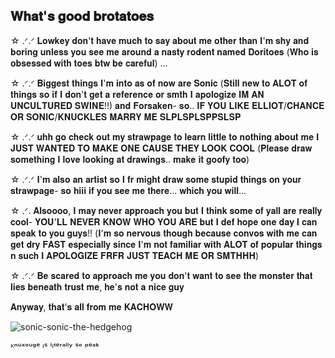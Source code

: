 ## 𝐖𝐡𝐚𝐭'𝐬 𝐠𝐨𝐨𝐝 𝐛𝐫𝐨𝐭𝐚𝐭𝐨𝐞𝐬

☆ .ᐟ.ᐟ 𝐋𝐨𝐰𝐤𝐞𝐲 𝐝𝐨𝐧'𝐭 𝐡𝐚𝐯𝐞 𝐦𝐮𝐜𝐡 𝐭𝐨 𝐬𝐚𝐲 𝐚𝐛𝐨𝐮𝐭 𝐦𝐞 𝐨𝐭𝐡𝐞𝐫 𝐭𝐡𝐚𝐧 𝐈'𝐦 𝐬𝐡𝐲 𝐚𝐧𝐝 𝐛𝐨𝐫𝐢𝐧𝐠 𝐮𝐧𝐥𝐞𝐬𝐬 𝐲𝐨𝐮 𝐬𝐞𝐞 𝐦𝐞 𝐚𝐫𝐨𝐮𝐧𝐝 𝐚 𝐧𝐚𝐬𝐭𝐲 𝐫𝐨𝐝𝐞𝐧𝐭 𝐧𝐚𝐦𝐞𝐝 𝐃𝐨𝐫𝐢𝐭𝐨𝐞𝐬 (𝐖𝐡𝐨 𝐢𝐬 𝐨𝐛𝐬𝐞𝐬𝐬𝐞𝐝 𝐰𝐢𝐭𝐡 𝐭𝐨𝐞𝐬 𝐛𝐭𝐰 𝐛𝐞 𝐜𝐚𝐫𝐞𝐟𝐮𝐥) ...


  ☆ .ᐟ.ᐟ 𝐁𝐢𝐠𝐠𝐞𝐬𝐭 𝐭𝐡𝐢𝐧𝐠𝐬 𝐈'𝐦 𝐢𝐧𝐭𝐨 𝐚𝐬 𝐨𝐟 𝐧𝐨𝐰 𝐚𝐫𝐞 𝐒𝐨𝐧𝐢𝐜 (𝐒𝐭𝐢𝐥𝐥 𝐧𝐞𝐰 𝐭𝐨 𝐀𝐋𝐎𝐓 𝐨𝐟 𝐭𝐡𝐢𝐧𝐠𝐬 𝐬𝐨 𝐢𝐟 𝐈 𝐝𝐨𝐧'𝐭 𝐠𝐞𝐭 𝐚 𝐫𝐞𝐟𝐞𝐫𝐞𝐧𝐜𝐞 𝐨𝐫 𝐬𝐦𝐭𝐡 𝐈 𝐚𝐩𝐨𝐥𝐨𝐠𝐢𝐳𝐞 𝐈𝐌 𝐀𝐍 𝐔𝐍𝐂𝐔𝐋𝐓𝐔𝐑𝐄𝐃 𝐒𝐖𝐈𝐍𝐄!!)
 𝐚𝐧𝐝 𝐅𝐨𝐫𝐬𝐚𝐤𝐞𝐧- 𝐬𝐨.. 𝐈𝐅 𝐘𝐎𝐔 𝐋𝐈𝐊𝐄 𝐄𝐋𝐋𝐈𝐎𝐓/𝐂𝐇𝐀𝐍𝐂𝐄 𝐎𝐑 𝐒𝐎𝐍𝐈𝐂/𝐊𝐍𝐔𝐂𝐊𝐋𝐄𝐒 𝐌𝐀𝐑𝐑𝐘 𝐌𝐄 𝐒𝐋𝐏𝐋𝐒𝐏𝐋𝐒𝐏𝐏𝐒𝐋𝐒𝐏

   ☆ .ᐟ.ᐟ 𝐮𝐡𝐡 𝐠𝐨 𝐜𝐡𝐞𝐜𝐤 𝐨𝐮𝐭 𝐦𝐲 𝐬𝐭𝐫𝐚𝐰𝐩𝐚𝐠𝐞 𝐭𝐨 𝐥𝐞𝐚𝐫𝐧 𝐥𝐢𝐭𝐭𝐥𝐞 𝐭𝐨 𝐧𝐨𝐭𝐡𝐢𝐧𝐠 𝐚𝐛𝐨𝐮𝐭 𝐦𝐞 𝐈 𝐉𝐔𝐒𝐓 𝐖𝐀𝐍𝐓𝐄𝐃 𝐓𝐎 𝐌𝐀𝐊𝐄 𝐎𝐍𝐄 𝐂𝐀𝐔𝐒𝐄 𝐓𝐇𝐄𝐘 𝐋𝐎𝐎𝐊 𝐂𝐎𝐎𝐋 (𝐏𝐥𝐞𝐚𝐬𝐞 𝐝𝐫𝐚𝐰 𝐬𝐨𝐦𝐞𝐭𝐡𝐢𝐧𝐠 𝐈 𝐥𝐨𝐯𝐞 𝐥𝐨𝐨𝐤𝐢𝐧𝐠 𝐚𝐭 𝐝𝐫𝐚𝐰𝐢𝐧𝐠𝐬.. 𝐦𝐚𝐤𝐞 𝐢𝐭 𝐠𝐨𝐨𝐟𝐲 𝐭𝐨𝐨) 

  ☆ .ᐟ.ᐟ 𝐈'𝐦 𝐚𝐥𝐬𝐨 𝐚𝐧 𝐚𝐫𝐭𝐢𝐬𝐭 𝐬𝐨 𝐈 𝐟𝐫 𝐦𝐢𝐠𝐡𝐭 𝐝𝐫𝐚𝐰 𝐬𝐨𝐦𝐞 𝐬𝐭𝐮𝐩𝐢𝐝 𝐭𝐡𝐢𝐧𝐠𝐬 𝐨𝐧 𝐲𝐨𝐮𝐫 𝐬𝐭𝐫𝐚𝐰𝐩𝐚𝐠𝐞- 𝐬𝐨 𝐡𝐢𝐢𝐢 𝐢𝐟 𝐲𝐨𝐮 𝐬𝐞𝐞 𝐦𝐞 𝐭𝐡𝐞𝐫𝐞... 𝐰𝐡𝐢𝐜𝐡 𝐲𝐨𝐮 𝐰𝐢𝐥𝐥...


☆ .ᐟ. 𝐀𝐥𝐬𝐨𝐨𝐨𝐨, 𝐈 𝐦𝐚𝐲 𝐧𝐞𝐯𝐞𝐫 𝐚𝐩𝐩𝐫𝐨𝐚𝐜𝐡 𝐲𝐨𝐮 𝐛𝐮𝐭 𝐈 𝐭𝐡𝐢𝐧𝐤 𝐬𝐨𝐦𝐞 𝐨𝐟 𝐲𝐚𝐥𝐥 𝐚𝐫𝐞 𝐫𝐞𝐚𝐥𝐥𝐲 𝐜𝐨𝐨𝐥- 𝐘𝐎𝐔'𝐋𝐋 𝐍𝐄𝐕𝐄𝐑 𝐊𝐍𝐎𝐖 𝐖𝐇𝐎 𝐘𝐎𝐔 𝐀𝐑𝐄 𝐛𝐮𝐭 𝐈 𝐝𝐞𝐟 𝐡𝐨𝐩𝐞 𝐨𝐧𝐞 𝐝𝐚𝐲 𝐈 𝐜𝐚𝐧 𝐬𝐩𝐞𝐚𝐤 𝐭𝐨 𝐲𝐨𝐮 𝐠𝐮𝐲𝐬!! (𝐈'𝐦 𝐬𝐨 𝐧𝐞𝐫𝐯𝐨𝐮𝐬 𝐭𝐡𝐨𝐮𝐠𝐡 𝐛𝐞𝐜𝐚𝐮𝐬𝐞 𝐜𝐨𝐧𝐯𝐨𝐬 𝐰𝐢𝐭𝐡 𝐦𝐞 𝐜𝐚𝐧 𝐠𝐞𝐭 𝐝𝐫𝐲 𝐅𝐀𝐒𝐓 𝐞𝐬𝐩𝐞𝐜𝐢𝐚𝐥𝐥𝐲 𝐬𝐢𝐧𝐜𝐞 𝐈'𝐦 𝐧𝐨𝐭 𝐟𝐚𝐦𝐢𝐥𝐢𝐚𝐫 𝐰𝐢𝐭𝐡 𝐀𝐋𝐎𝐓 𝐨𝐟 𝐩𝐨𝐩𝐮𝐥𝐚𝐫 𝐭𝐡𝐢𝐧𝐠𝐬 𝐧 𝐬𝐮𝐜𝐡 𝐈 𝐀𝐏𝐎𝐋𝐎𝐆𝐈𝐙𝐄 𝐅𝐑𝐅𝐑 𝐉𝐔𝐒𝐓 𝐓𝐄𝐀𝐂𝐇 𝐌𝐄 𝐎𝐑 𝐒𝐌𝐓𝐇𝐇𝐇)
  

 ☆ .ᐟ.ᐟ 𝐁𝐞 𝐬𝐜𝐚𝐫𝐞𝐝 𝐭𝐨 𝐚𝐩𝐩𝐫𝐨𝐚𝐜𝐡 𝐦𝐞 𝐲𝐨𝐮 𝐝𝐨𝐧'𝐭 𝐰𝐚𝐧𝐭 𝐭𝐨 𝐬𝐞𝐞 𝐭𝐡𝐞 𝐦𝐨𝐧𝐬𝐭𝐞𝐫 𝐭𝐡𝐚𝐭 𝐥𝐢𝐞𝐬 𝐛𝐞𝐧𝐞𝐚𝐭𝐡 𝐭𝐫𝐮𝐬𝐭 𝐦𝐞, 𝐡𝐞'𝐬 𝐧𝐨𝐭 𝐚 𝐧𝐢𝐜𝐞 𝐠𝐮𝐲



𝐀𝐧𝐲𝐰𝐚𝐲, 𝐭𝐡𝐚𝐭'𝐬 𝐚𝐥𝐥 𝐟𝐫𝐨𝐦 𝐦𝐞 𝐊𝐀𝐂𝐇𝐎𝐖𝐖

![sonic-sonic-the-hedgehog](https://github.com/user-attachments/assets/f128d6ae-0f6c-402b-9599-2ab7c9cbe22d)


ᴷⁿᵘˣᵒᵘᵍᵉ ᶦˢ ˡᶦᵗᵉʳᵃˡˡʸ ˢᵒ ᵖᵉᵃᵏ
